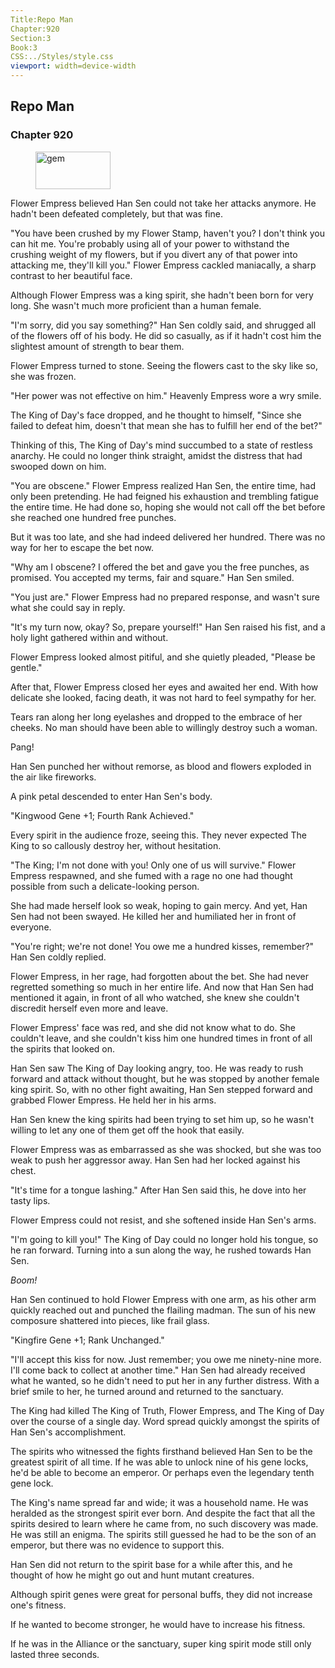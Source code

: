 ```yaml
---
Title:Repo Man 
Chapter:920 
Section:3 
Book:3 
CSS:../Styles/style.css 
viewport: width=device-width
---
```

  
## Repo Man
### Chapter 920
  
<figure>
	<img src="../Images/gem.gif" alt="gem" id="gem" width="120" height="60" />
</figure>
  

  
Flower Empress believed Han Sen could not take her attacks anymore. He hadn't been defeated completely, but that was fine.

"You have been crushed by my Flower Stamp, haven't you? I don't think you can hit me. You're probably using all of your power to withstand the crushing weight of my flowers, but if you divert any of that power into attacking me, they'll kill you." Flower Empress cackled maniacally, a sharp contrast to her beautiful face.

Although Flower Empress was a king spirit, she hadn't been born for very long. She wasn't much more proficient than a human female.

"I'm sorry, did you say something?" Han Sen coldly said, and shrugged all of the flowers off of his body. He did so casually, as if it hadn't cost him the slightest amount of strength to bear them.

Flower Empress turned to stone. Seeing the flowers cast to the sky like so, she was frozen.

"Her power was not effective on him." Heavenly Empress wore a wry smile.

The King of Day's face dropped, and he thought to himself, "Since she failed to defeat him, doesn't that mean she has to fulfill her end of the bet?"

Thinking of this, The King of Day's mind succumbed to a state of restless anarchy. He could no longer think straight, amidst the distress that had swooped down on him.

"You are obscene." Flower Empress realized Han Sen, the entire time, had only been pretending. He had feigned his exhaustion and trembling fatigue the entire time. He had done so, hoping she would not call off the bet before she reached one hundred free punches.

But it was too late, and she had indeed delivered her hundred. There was no way for her to escape the bet now.

"Why am I obscene? I offered the bet and gave you the free punches, as promised. You accepted my terms, fair and square." Han Sen smiled.

"You just are." Flower Empress had no prepared response, and wasn't sure what she could say in reply.

"It's my turn now, okay? So, prepare yourself!" Han Sen raised his fist, and a holy light gathered within and without.

Flower Empress looked almost pitiful, and she quietly pleaded, "Please be gentle."

After that, Flower Empress closed her eyes and awaited her end. With how delicate she looked, facing death, it was not hard to feel sympathy for her.

Tears ran along her long eyelashes and dropped to the embrace of her cheeks. No man should have been able to willingly destroy such a woman.

Pang!

Han Sen punched her without remorse, as blood and flowers exploded in the air like fireworks.

A pink petal descended to enter Han Sen's body.

"Kingwood Gene +1; Fourth Rank Achieved."

Every spirit in the audience froze, seeing this. They never expected The King to so callously destroy her, without hesitation.

"The King; I'm not done with you! Only one of us will survive." Flower Empress respawned, and she fumed with a rage no one had thought possible from such a delicate-looking person.

She had made herself look so weak, hoping to gain mercy. And yet, Han Sen had not been swayed. He killed her and humiliated her in front of everyone.

"You're right; we're not done! You owe me a hundred kisses, remember?" Han Sen coldly replied.

Flower Empress, in her rage, had forgotten about the bet. She had never regretted something so much in her entire life. And now that Han Sen had mentioned it again, in front of all who watched, she knew she couldn't discredit herself even more and leave.

Flower Empress' face was red, and she did not know what to do. She couldn't leave, and she couldn't kiss him one hundred times in front of all the spirits that looked on.

Han Sen saw The King of Day looking angry, too. He was ready to rush forward and attack without thought, but he was stopped by another female king spirit. So, with no other fight awaiting, Han Sen stepped forward and grabbed Flower Empress. He held her in his arms.

Han Sen knew the king spirits had been trying to set him up, so he wasn't willing to let any one of them get off the hook that easily.

Flower Empress was as embarrassed as she was shocked, but she was too weak to push her aggressor away. Han Sen had her locked against his chest.

"It's time for a tongue lashing." After Han Sen said this, he dove into her tasty lips.

Flower Empress could not resist, and she softened inside Han Sen's arms.

"I'm going to kill you!" The King of Day could no longer hold his tongue, so he ran forward. Turning into a sun along the way, he rushed towards Han Sen.

*Boom!*

Han Sen continued to hold Flower Empress with one arm, as his other arm quickly reached out and punched the flailing madman. The sun of his new composure shattered into pieces, like frail glass.

"Kingfire Gene +1; Rank Unchanged."

"I'll accept this kiss for now. Just remember; you owe me ninety-nine more. I'll come back to collect at another time." Han Sen had already received what he wanted, so he didn't need to put her in any further distress. With a brief smile to her, he turned around and returned to the sanctuary.

The King had killed The King of Truth, Flower Empress, and The King of Day over the course of a single day. Word spread quickly amongst the spirits of Han Sen's accomplishment.

The spirits who witnessed the fights firsthand believed Han Sen to be the greatest spirit of all time. If he was able to unlock nine of his gene locks, he'd be able to become an emperor. Or perhaps even the legendary tenth gene lock.

The King's name spread far and wide; it was a household name. He was heralded as the strongest spirit ever born. And despite the fact that all the spirits desired to learn where he came from, no such discovery was made. He was still an enigma. The spirits still guessed he had to be the son of an emperor, but there was no evidence to support this.

Han Sen did not return to the spirit base for a while after this, and he thought of how he might go out and hunt mutant creatures.

Although spirit genes were great for personal buffs, they did not increase one's fitness.

If he wanted to become stronger, he would have to increase his fitness.

If he was in the Alliance or the sanctuary, super king spirit mode still only lasted three seconds.